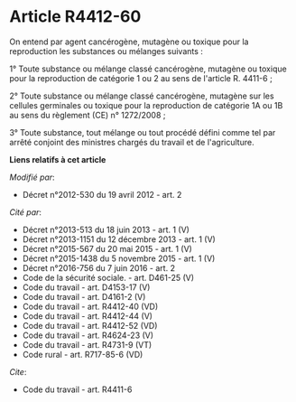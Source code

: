 # Article R4412-60

On entend par agent cancérogène, mutagène ou toxique pour la reproduction les substances ou mélanges suivants : 

1° Toute substance ou mélange classé cancérogène, mutagène ou toxique pour la reproduction de catégorie 1 ou 2 au sens de
l'article R. 4411-6 ; 

2° Toute substance ou mélange classé cancérogène, mutagène sur les cellules germinales ou toxique pour la reproduction de
catégorie 1A ou 1B au sens du règlement (CE) n° 1272/2008 ; 

3° Toute substance, tout mélange ou tout procédé défini comme tel par arrêté conjoint des ministres chargés du travail et de
l'agriculture.

**Liens relatifs à cet article**

_Modifié par_:

  - Décret n°2012-530 du 19 avril 2012 - art. 2

_Cité par_:

  - Décret n°2013-513 du 18 juin 2013 - art. 1 (V)
  - Décret n°2013-1151 du 12 décembre 2013 - art. 1 (V)
  - Décret n°2015-567 du 20 mai 2015 - art. 1 (V)
  - Décret n°2015-1438 du 5 novembre 2015 - art. 1 (V)
  - Décret n°2016-756 du 7 juin 2016 - art. 2
  - Code de la sécurité sociale. - art. D461-25 (V)
  - Code du travail - art. D4153-17 (V)
  - Code du travail - art. D4161-2 (V)
  - Code du travail - art. R4412-40 (VD)
  - Code du travail - art. R4412-44 (V)
  - Code du travail - art. R4412-52 (VD)
  - Code du travail - art. R4624-23 (V)
  - Code du travail - art. R4731-9 (VT)
  - Code rural - art. R717-85-6 (VD)

_Cite_:

  - Code du travail - art. R4411-6
